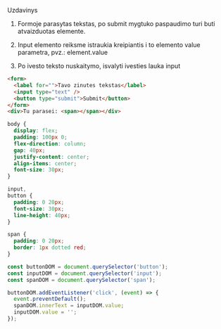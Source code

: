 Uzdavinys

1. Formoje parasytas tekstas, po submit mygtuko paspaudimo turi buti atvaizduotas <span> elemente.

2. Input elemento reiksme istraukia kreipiantis i to elemento value parametra, pvz.: element.value

3. Po ivesto teksto nuskaitymo, isvalyti ivesties lauka input

```html
<form>
  <label for="">Tavo zinutes tekstas</label>
  <input type="text" />
  <button type="submit">Submit</button>
</form>
<div>Tu parasei: <span></span></div>
```

```css
body {
  display: flex;
  padding: 100px 0;
  flex-direction: column;
  gap: 40px;
  justify-content: center;
  align-items: center;
  font-size: 30px;
}

input,
button {
  padding: 0 20px;
  font-size: 30px;
  line-height: 40px;
}

span {
  padding: 0 20px;
  border: 1px dotted red;
}
```

```js
const buttonDOM = document.querySelector('button');
const inputDOM = document.querySelector('input');
const spanDOM = document.querySelector('span');

buttonDOM.addEventListener('click', (event) => {
  event.preventDefault();
  spanDOM.innerText = inputDOM.value;
  inputDOM.value = '';
});
```
